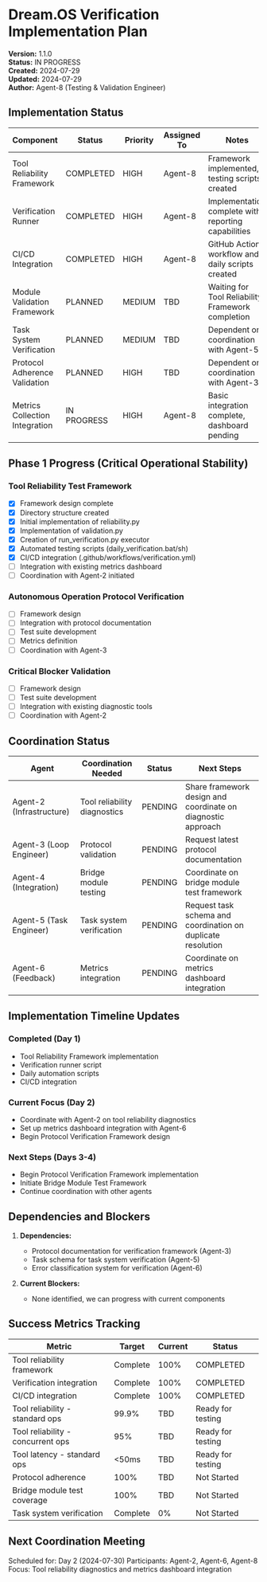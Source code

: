 # Dream.OS Verification Implementation Plan

**Version:** 1.1.0  
**Status:** IN PROGRESS  
**Created:** 2024-07-29  
**Updated:** 2024-07-29  
**Author:** Agent-8 (Testing & Validation Engineer)

## Implementation Status

| Component | Status | Priority | Assigned To | Notes |
|-----------|--------|----------|-------------|-------|
| Tool Reliability Framework | COMPLETED | HIGH | Agent-8 | Framework implemented, testing scripts created |
| Verification Runner | COMPLETED | HIGH | Agent-8 | Implementation complete with reporting capabilities |
| CI/CD Integration | COMPLETED | HIGH | Agent-8 | GitHub Actions workflow and daily scripts created |
| Module Validation Framework | PLANNED | MEDIUM | TBD | Waiting for Tool Reliability Framework completion |
| Task System Verification | PLANNED | MEDIUM | TBD | Dependent on coordination with Agent-5 |
| Protocol Adherence Validation | PLANNED | HIGH | TBD | Dependent on coordination with Agent-3 |
| Metrics Collection Integration | IN PROGRESS | HIGH | Agent-8 | Basic integration complete, dashboard pending |

## Phase 1 Progress (Critical Operational Stability)

### Tool Reliability Test Framework

- [x] Framework design complete
- [x] Directory structure created
- [x] Initial implementation of reliability.py
- [x] Implementation of validation.py
- [x] Creation of run_verification.py executor
- [x] Automated testing scripts (daily_verification.bat/sh)
- [x] CI/CD integration (.github/workflows/verification.yml)
- [ ] Integration with existing metrics dashboard
- [ ] Coordination with Agent-2 initiated

### Autonomous Operation Protocol Verification

- [ ] Framework design
- [ ] Integration with protocol documentation
- [ ] Test suite development
- [ ] Metrics definition
- [ ] Coordination with Agent-3

### Critical Blocker Validation

- [ ] Framework design
- [ ] Test suite development
- [ ] Integration with existing diagnostic tools
- [ ] Coordination with Agent-2

## Coordination Status

| Agent | Coordination Needed | Status | Next Steps |
|-------|---------------------|--------|------------|
| Agent-2 (Infrastructure) | Tool reliability diagnostics | PENDING | Share framework design and coordinate on diagnostic approach |
| Agent-3 (Loop Engineer) | Protocol validation | PENDING | Request latest protocol documentation |
| Agent-4 (Integration) | Bridge module testing | PENDING | Coordinate on bridge module test framework |
| Agent-5 (Task Engineer) | Task system verification | PENDING | Request task schema and coordination on duplicate resolution |
| Agent-6 (Feedback) | Metrics integration | PENDING | Coordinate on metrics dashboard integration |

## Implementation Timeline Updates

### Completed (Day 1)

- Tool Reliability Framework implementation
- Verification runner script
- Daily automation scripts 
- CI/CD integration

### Current Focus (Day 2)

- Coordinate with Agent-2 on tool reliability diagnostics
- Set up metrics dashboard integration with Agent-6
- Begin Protocol Verification Framework design

### Next Steps (Days 3-4)

- Begin Protocol Verification Framework implementation
- Initiate Bridge Module Test Framework
- Continue coordination with other agents

## Dependencies and Blockers

1. **Dependencies:**
   - Protocol documentation for verification framework (Agent-3)
   - Task schema for task system verification (Agent-5)
   - Error classification system for verification (Agent-6)

2. **Current Blockers:**
   - None identified, we can progress with current components

## Success Metrics Tracking

| Metric | Target | Current | Status |
|--------|--------|---------|--------|
| Tool reliability framework | Complete | 100% | COMPLETED |
| Verification integration | Complete | 100% | COMPLETED |
| CI/CD integration | Complete | 100% | COMPLETED | 
| Tool reliability - standard ops | 99.9% | TBD | Ready for testing |
| Tool reliability - concurrent ops | 95% | TBD | Ready for testing |
| Tool latency - standard ops | <50ms | TBD | Ready for testing |
| Protocol adherence | 100% | TBD | Not Started |
| Bridge module test coverage | 100% | TBD | Not Started |
| Task system verification | Complete | 0% | Not Started |

## Next Coordination Meeting

Scheduled for: Day 2 (2024-07-30)
Participants: Agent-2, Agent-6, Agent-8
Focus: Tool reliability diagnostics and metrics dashboard integration 